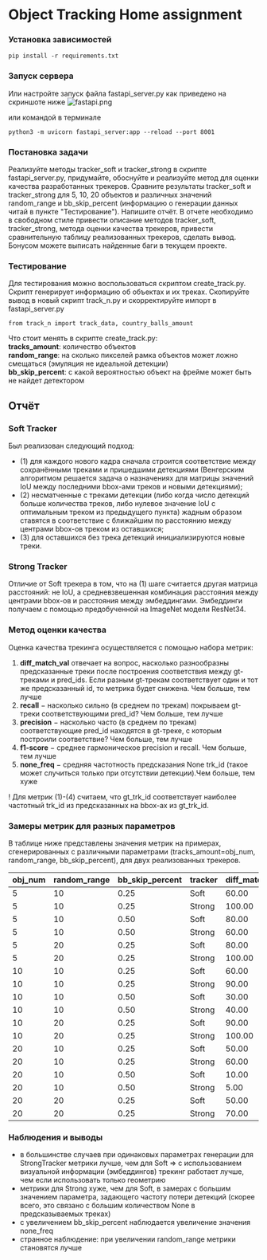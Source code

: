# Object Tracking Home assignment

### Установка зависимостей
```
pip install -r requirements.txt
```

### Запуск сервера
Или настройте запуск файла fastapi_server.py как приведено на скриншоте ниже 
![fastapi.png](info/fastapi.png)

или командой в терминале
```
python3 -m uvicorn fastapi_server:app --reload --port 8001 
```

### Постановка задачи

Реализуйте методы tracker_soft и tracker_strong в скрипте fastapi_server.py,
придумайте, обоснуйте и реализуйте метод для оценки качества разработанных трекеров.
Сравните результаты tracker_soft и tracker_strong для 5, 10, 20 объектов и различных 
значений random_range и bb_skip_percent
(информацию о генерации данных читай в пункте "Тестирование"). Напишите отчёт. 
В отчете необходимо в свободном стиле привести описание методов tracker_soft, 
tracker_strong, метода оценки качества трекеров, привести сравнительную таблицу 
реализованных трекеров, сделать вывод.  
Бонусом можете выписать найденные баги в текущем проекте.

### Тестирование
Для тестирования можно воспользоваться скриптом create_track.py. Скрипт генерирует
информацию об объектах и их треках. Скопируйте вывод в новый скрипт track_n.py и
скорректируйте импорт в fastapi_server.py
```
from track_n import track_data, country_balls_amount
```
Что стоит менять в скрипте create_track.py:  
**tracks_amount**: количество объектов  
**random_range**: на сколько пикселей рамка объектов может ложно смещаться (эмуляция не идеальной детекции)  
**bb_skip_percent**: с какой вероятностью объект на фрейме может быть не найдет детектором


## Отчёт

### Soft Tracker

Был реализован следующий подход:

- (1) для каждого нового кадра сначала строится соответствие между сохранёнными треками и пришедшими детекциями (Венгерским алгоритмом решается задача о назначениях для матрицы значений IoU между последними bbox-ами треков и новыми детекциями);
- (2) несматченные с треками детекции (либо когда число детекций больше количества треков, либо нулевое значение IoU с оптимальным треком из предыдущего пункта) жадным образом ставятся в соответствие с ближайшим по расстоянию между центрами bbox-ов треком из оставшихся;
- (3) для оставшихся без трека детекций инициализируются новые треки.

### Strong Tracker

Отличие от Soft трекера в том, что на (1) шаге считается другая матрица расстояний: не IoU, а средневзвешенная комбинация расстояния между центрами bbox-ов и расстояния между эмбеддингами. Эмбеддинги получаем с помощью предобученной на ImageNet модели ResNet34.

### Метод оценки качества

Оценка качества трекинга осуществляется с помощью набора метрик:

1. **diff_match_val** отвечает на вопрос, насколько разнообразны предсказанные треки после построения соответствия между gt-треками и pred_ids. Если разным gt-трекам соответствует один и тот же предсказанный id, то метрика будет снижена. Чем больше, тем лучше
2. **recall** $-$ насколько сильно (в среднем по трекам) покрываем gt-треки соответствующими pred_id? Чем больше, тем лучше
3. **precision** $-$ насколько часто (в среднем по трекам) соответствующие pred_id находятся в gt-треке, с которым построили соответствие? Чем больше, тем лучше
4. **f1-score** $-$ среднее гармоническое precision и recall. Чем больше, тем лучше
5. **none_freq** $-$ средняя частотность предсказания None trk_id (такое может случиться только при отсутствии детекции).Чем больше, тем хуже

! Для метрик (1)-(4) считаем, что gt_trk_id соответствует наиболее частотный trk_id из предсказанных на bbox-ах из gt_trk_id.


### Замеры метрик для разных параметров

В таблице ниже представлены значения метрик на примерах, сгенерированных с различными параметрами (tracks_amount=obj_num, random_range, bb_skip_percent), для двух реализованных трекеров.

| **obj_num** 	      | **random_range** 	 | **bb_skip_percent** 	 |**tracker** 	 |**diff_match_val(%)** 	 |**P(%)**  	 | **R(%)** 	 | **F1(%)** 	 | **none_freq(%)** 	 |
|---------------|-----------------|--------------|-----------------|-----------------|-----------------|-----------------|-----------------|-----------------|
|5 | 10 | 0.25| Soft | 60.00 | 47.27 | 40.81 | 43.80 |25.43 |
|5 | 10 | 0.25| Strong | 100.00 | 95.27 | 40.81 | 43.80 |25.43 |
|5 | 10 | 0.50| Soft | 80.00 | 50.94 | 53.03 | 51.96 | 46.87 |
|5 | 10 | 0.50| Strong | 60.00 | 36.91 | 48.31 | 41.85 | 46.87 |
|5 | 20 | 0.25| Soft | 80.00 | 54.80 | 45.55 | 49.75 | 22.66 |
|5 | 20 | 0.25| Strong | 100.00 | 100.00 | 77.34 | 87.22 | 22.66 |
|10 | 10 | 0.25| Soft | 60.00 | 32.40 | 33.63 | 33.01 | 23.49 |
|10 | 10 | 0.25| Strong | 90.00 | 60.75 | 48.03 | 53.64 | 23.49 |
|10 | 10 | 0.50| Soft | 30.00 | 23.96 | 52.98 | 33.00 | 50.08 |
|10 | 10 | 0.50| Strong | 40.00 | 31.82 | 54.82 | 40.27 | 50.08 |
|10 | 20 | 0.25| Soft | 90.00 | 45.95 | 39.75 | 42.62 | 26.72 |
|10 | 20 | 0.25| Strong | 100.00 | 73.32 | 54.64 | 62.61 | 26.72 |
|20 | 10 | 0.25| Soft | 50.00 | 22.83 | 30.18 | 25.99 | 24.50 |
|20 | 10 | 0.25| Strong | 60.00 | 39.92 | 39.13 | 39.52 | 24.50 |
|20 | 10 | 0.50| Soft | 10.00 | 7.55 | 52.05 | 13.19 | 51.70 |
|20 | 10 | 0.50| Strong | 5.00 | 5.00 | 51.70 | 9.12 | 51.70 |
|20 | 20 | 0.25| Soft | 50.00 | 24.55 | 34.85 | 28.81 | 26.47 |
|20 | 20 | 0.25| Strong | 70.00 | 44.68 | 44.39 | 44.53 | 26.47 |

### Наблюдения и выводы

- в большинстве случаев при одинаковых параметрах генерации для StrongTracker метрики лучше, чем для Soft => с использованием визуальной информации (эмбеддингов) трекинг работает лучше, чем если использовать только геометрию
- метрики для Strong хуже, чем для Soft, в замерах с большим значением параметра, задающего частоту потери детекций (скорее всего, это связано с большим количеством None в предсказываемых треках)
- с увеличением bb_skip_percent наблюдается увеличение значения none_freq
- странное наблюдение: при увеличении random_range метрики становятся лучше